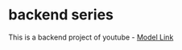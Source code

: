 # backend series

This is a backend project of youtube - [Model Link](https://app.eraser.io/workspace/YtPqZ1VogxGy1jzIDkzj)